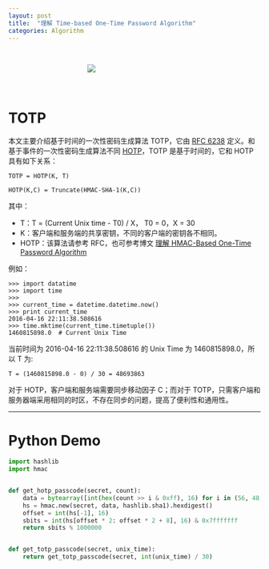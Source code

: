 ```yaml
---
layout: post
title:  "理解 Time-based One-Time Password Algorithm"
categories: Algorithm
---
```


&nbsp;&nbsp;&nbsp;&nbsp;&nbsp;

&nbsp;&nbsp;&nbsp;&nbsp;&nbsp;&nbsp;&nbsp;&nbsp;&nbsp;&nbsp;&nbsp;&nbsp;&nbsp;&nbsp;&nbsp;&nbsp;&nbsp;&nbsp;&nbsp;&nbsp;&nbsp;&nbsp;&nbsp;&nbsp;&nbsp;&nbsp;&nbsp;&nbsp;&nbsp;&nbsp;&nbsp;&nbsp;&nbsp;&nbsp;&nbsp;&nbsp;&nbsp;&nbsp;&nbsp;&nbsp;![](http://7xp2eu.com1.z0.glb.clouddn.com/otp1.png)

&nbsp;&nbsp;&nbsp;&nbsp;&nbsp;   

# TOTP

本文主要介绍基于时间的一次性密码生成算法 TOTP，它由 [RFC 6238](https://tools.ietf.org/html/rfc6238) 定义。和基于事件的一次性密码生成算法不同 [HOTP](http://tools.ietf.org/pdf/rfc4226)，TOTP 是基于时间的，它和 HOTP 具有如下关系：

~~~
TOTP = HOTP(K, T)

HOTP(K,C) = Truncate(HMAC-SHA-1(K,C))
~~~

其中：

- T：T = (Current Unix time - T0) / X， T0 = 0，X = 30
- K：客户端和服务端的共享密钥，不同的客户端的密钥各不相同。
- HOTP：该算法请参考 RFC，也可参考博文 [理解 HMAC-Based One-Time Password Algorithm](http://wsfdl.com/algorithm/2016/04/05/%E7%90%86%E8%A7%A3HOTP.html)
例如：

~~~
>>> import datatime
>>> import time
>>>
>>> current_time = datetime.datetime.now()
>>> print current_time
2016-04-16 22:11:38.508616>>> time.mktime(current_time.timetuple())
1460815898.0  # Current Unix Time~~~
当前时间为 2016-04-16 22:11:38.508616 的 Unix Time 为 1460815898.0，所以 T 为:~~~
T = (1460815898.0 - 0) / 30 = 48693863~~~对于 HOTP，客户端和服务端需要同步移动因子 C；而对于 TOTP，只需客户端和服务器端采用相同的时区，不存在同步的问题，提高了便利性和通用性。
----------
# Python Demo
~~~ python
import hashlib
import hmac


def get_hotp_passcode(secret, count):
    data = bytearray([int(hex(count >> i & 0xff), 16) for i in (56, 48, 40, 32 ,24, 16, 8, 0)])
    hs = hmac.new(secret, data, hashlib.sha1).hexdigest()
    offset = int(hs[-1], 16)
    sbits = int(hs[offset * 2: offset * 2 + 8], 16) & 0x7fffffff
    return sbits % 1000000


def get_totp_passcode(secret, unix_time):
    return get_totp_passcode(secret, int(unix_time) / 30)~~~